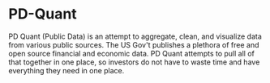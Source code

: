 # PD-Quant
PD Quant (Public Data) is an attempt to aggregate, clean, and visualize data from various public sources. The US Gov't publishes a plethora of free and open source financial and economic data. PD Quant attempts to pull all of that together in one place, so investors do not have to waste time and have everything they need in one place. 
